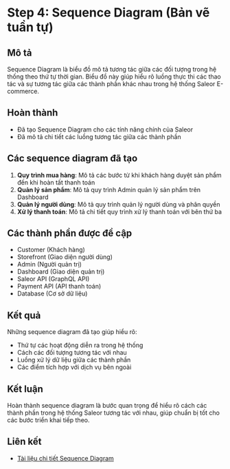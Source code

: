 # Step 4: Sequence Diagram (Bản vẽ tuần tự)

## Mô tả
Sequence Diagram là biểu đồ mô tả tương tác giữa các đối tượng trong hệ thống theo thứ tự thời gian. Biểu đồ này giúp hiểu rõ luồng thực thi các thao tác và sự tương tác giữa các thành phần khác nhau trong hệ thống Saleor E-commerce.

## Hoàn thành
- Đã tạo Sequence Diagram cho các tính năng chính của Saleor
- Đã mô tả chi tiết các luồng tương tác giữa các thành phần

## Các sequence diagram đã tạo
1. **Quy trình mua hàng**: Mô tả các bước từ khi khách hàng duyệt sản phẩm đến khi hoàn tất thanh toán
2. **Quản lý sản phẩm**: Mô tả quy trình Admin quản lý sản phẩm trên Dashboard
3. **Quản lý người dùng**: Mô tả quy trình quản lý người dùng và phân quyền
4. **Xử lý thanh toán**: Mô tả chi tiết quy trình xử lý thanh toán với bên thứ ba

## Các thành phần được đề cập
- Customer (Khách hàng)
- Storefront (Giao diện người dùng)
- Admin (Người quản trị)
- Dashboard (Giao diện quản trị)
- Saleor API (GraphQL API)
- Payment API (API thanh toán)
- Database (Cơ sở dữ liệu)

## Kết quả
Những sequence diagram đã tạo giúp hiểu rõ:
- Thứ tự các hoạt động diễn ra trong hệ thống
- Cách các đối tượng tương tác với nhau
- Luồng xử lý dữ liệu giữa các thành phần
- Các điểm tích hợp với dịch vụ bên ngoài

## Kết luận
Hoàn thành sequence diagram là bước quan trọng để hiểu rõ cách các thành phần trong hệ thống Saleor tương tác với nhau, giúp chuẩn bị tốt cho các bước triển khai tiếp theo.

## Liên kết
- [Tài liệu chi tiết Sequence Diagram](../docs/step4/sequence_diagram.md) 